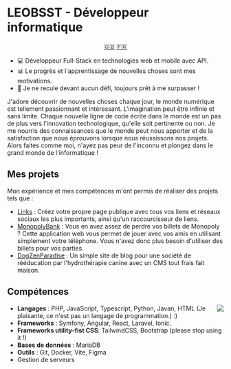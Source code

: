 # LEOBSST - Développeur informatique

<p align="center">
  <a href="README.md">🇬🇧</a>
  <a href="README_fr.md">🇫🇷</a>
</p>

- 💻 Développeur Full-Stack en technologies web et mobile avec API.
- 📊 Le progrès et l'apprentissage de nouvelles choses sont mes motivations.
- 🦾 Je ne recule devant aucun défi, toujours prêt à me surpasser !

J'adore découvrir de nouvelles choses chaque jour, le monde numérique est tellement passionnant et intéressant. L'imagination peut être infinie et sans limite. Chaque nouvelle ligne de code écrite dans le monde est un pas de plus vers l'innovation technologique, qu'elle soit pertinente ou non. Je me nourris des connaissances que le monde peut nous apporter et de la satisfaction que nous éprouvons lorsque nous réussissons nos projets. Alors faites comme moi, n'ayez pas peur de l'inconnu et plongez dans le grand monde de l'informatique !

## Mes projets

Mon expérience et mes compétences m'ont permis de réaliser des projets tels que :

- [Links](https:/links.leobsst.fr) : Créez votre propre page publique avec tous vos liens et réseaux sociaux les plus importants, ainsi qu'un raccourcisseur de liens.
- [MonopolyBank](https://monopolybank.leobsst.fr) : Vous en avez assez de perdre vos billets de Monopoly ? Cette application web vous permet de jouer avec vos amis en utilisant simplement votre téléphone. Vous n'avez donc plus besoin d'utiliser des billets pour vos parties.
- [DogZenParadise](https://dogzenparadise.com) : Un simple site de blog pour une société de rééducation par l'hydrothérapie canine avec un CMS tout frais fait maison.

## Compétences

<img align="right" src="https://github-readme-stats.vercel.app/api?username=LEOBSST&show_icons=true&hide=prs&theme=tokyonight" />

- **Langages** : PHP, JavaScript, Typescript, Python, Javan, HTML (Je plaisante, ce n'est pas un langage de programmation.) :)
- **Frameworks** : Symfony, Angular, React, Laravel, Ionic.
- **Frameworks utility-fist CSS**: TailwindCSS, Bootstrap (please stop using it !)
- **Bases de données** : MariaDB
- **Outils** : Git, Docker, Vite, Figma
- Gestion de serveurs

